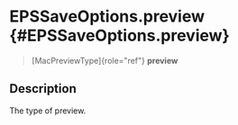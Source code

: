 EPSSaveOptions.preview {#EPSSaveOptions.preview}
======================

> [MacPreviewType]{role="ref"} **preview**

Description
-----------

The type of preview.
